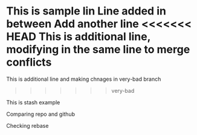 This is sample lin
Line added in between
Add another line
<<<<<<< HEAD
This is additional line, modifying in the same line to merge conflicts
=======
This is additional line and making chnages in very-bad branch
>>>>>>> very-bad


This is stash example

Comparing repo and github

Checking rebase
